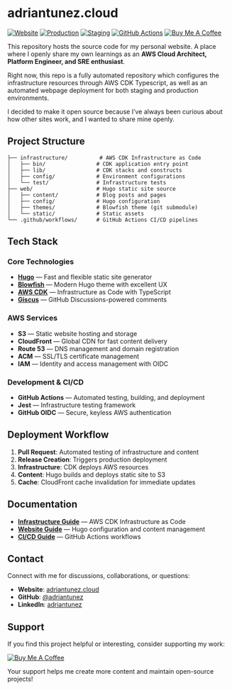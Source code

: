 # adriantunez.cloud

[![Website](https://img.shields.io/badge/Website-adriantunez.cloud-blue?style=flat-square&logo=google-chrome)](https://adriantunez.cloud)
[![Production](https://img.shields.io/badge/Production-Enabled-brightgreen?style=flat-square)](https://adriantunez.cloud)
[![Staging](https://img.shields.io/badge/Staging-Disabled-lightgrey?style=flat-square)](#)
[![GitHub Actions](https://img.shields.io/badge/GitHub%20Actions-Enabled-brightgreen?style=flat-square&logo=githubactions&logoColor=white)](https://github.com/adriantunez/adriantunez.cloud/actions)
[![Buy Me A Coffee](https://img.shields.io/badge/Buy%20Me%20a%20Coffee-Support%20Me-yellow?style=flat-square&logo=buy-me-a-coffee)](https://www.buymeacoffee.com/adriantunez)

This repository hosts the source code for my personal website. A place where I openly share my own learnings as an **AWS Cloud Architect, Platform Engineer, and SRE enthusiast**.

Right now, this repo is a fully automated repository which configures the infrastructure resources through AWS CDK Typescript, as well as an automated webpage deployment for both staging and production environments.

I decided to make it open source because I’ve always been curious about how other sites work, and I wanted to share mine openly.

## Project Structure

```
├── infrastructure/          # AWS CDK Infrastructure as Code
│   ├── bin/                # CDK application entry point
│   ├── lib/                # CDK stacks and constructs
│   ├── config/             # Environment configurations
│   └── test/               # Infrastructure tests
├── web/                    # Hugo static site source
│   ├── content/            # Blog posts and pages
│   ├── config/             # Hugo configuration
│   ├── themes/             # Blowfish theme (git submodule)
│   └── static/             # Static assets
└── .github/workflows/      # GitHub Actions CI/CD pipelines
```

## Tech Stack

### Core Technologies

- **[Hugo](https://gohugo.io/)** — Fast and flexible static site generator
- **[Blowfish](https://blowfish.page/)** — Modern Hugo theme with excellent UX
- **[AWS CDK](https://aws.amazon.com/cdk/)** — Infrastructure as Code with TypeScript
- **[Giscus](https://giscus.app/)** — GitHub Discussions-powered comments

### AWS Services

- **S3** — Static website hosting and storage
- **CloudFront** — Global CDN for fast content delivery
- **Route 53** — DNS management and domain registration
- **ACM** — SSL/TLS certificate management
- **IAM** — Identity and access management with OIDC

### Development & CI/CD

- **GitHub Actions** — Automated testing, building, and deployment
- **Jest** — Infrastructure testing framework
- **GitHub OIDC** — Secure, keyless AWS authentication

## Deployment Workflow

1. **Pull Request**: Automated testing of infrastructure and content
2. **Release Creation**: Triggers production deployment
3. **Infrastructure**: CDK deploys AWS resources
4. **Content**: Hugo builds and deploys static site to S3
5. **Cache**: CloudFront cache invalidation for immediate updates

## Documentation

- **[Infrastructure Guide](./infrastructure/README.md)** — AWS CDK Infrastructure as Code
- **[Website Guide](./web/README.md)** — Hugo configuration and content management
- **[CI/CD Guide](./.github/workflows/README.md)** — GitHub Actions workflows

## Contact

Connect with me for discussions, collaborations, or questions:

- **Website**: [adriantunez.cloud](https://adriantunez.cloud/contact/)
- **GitHub**: [@adriantunez](https://github.com/adriantunez)
- **LinkedIn**: [adriantunez](https://www.linkedin.com/in/adriantunez/)

## Support

If you find this project helpful or interesting, consider supporting my work:

[![Buy Me A Coffee](https://img.shields.io/badge/Buy%20Me%20a%20Coffee-Support%20Me-yellow?style=for-the-badge&logo=buy-me-a-coffee)](https://www.buymeacoffee.com/adriantunez)

Your support helps me create more content and maintain open-source projects!
